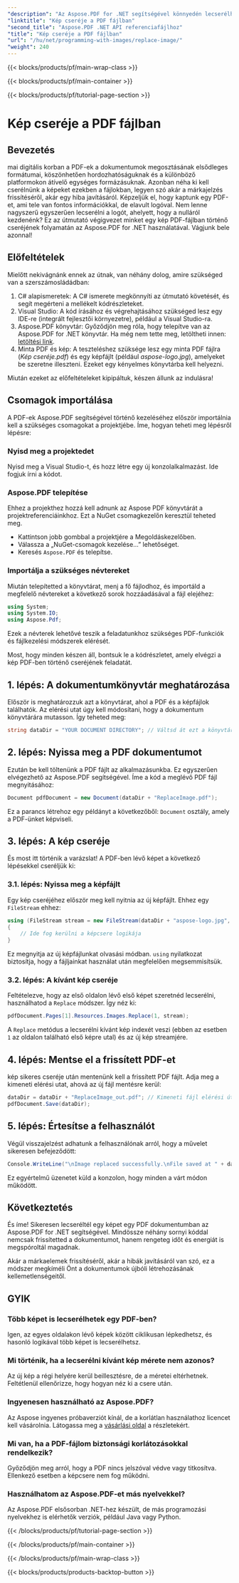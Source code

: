 ```yaml
---
"description": "Az Aspose.PDF for .NET segítségével könnyedén lecserélheti a képeket PDF fájlokban. Kövesse ezt az útmutatót a lépésenkénti utasításokért, és fejlessze PDF-kezelési készségeit."
"linktitle": "Kép cseréje a PDF fájlban"
"second_title": "Aspose.PDF .NET API referenciafájlhoz"
"title": "Kép cseréje a PDF fájlban"
"url": "/hu/net/programming-with-images/replace-image/"
"weight": 240
---
```


{{< blocks/products/pf/main-wrap-class >}}

{{< blocks/products/pf/main-container >}}

{{< blocks/products/pf/tutorial-page-section >}}

# Kép cseréje a PDF fájlban

## Bevezetés

mai digitális korban a PDF-ek a dokumentumok megosztásának elsődleges formátumai, köszönhetően hordozhatóságuknak és a különböző platformokon átívelő egységes formázásuknak. Azonban néha ki kell cserélnünk a képeket ezekben a fájlokban, legyen szó akár a márkajelzés frissítéséről, akár egy hiba javításáról. Képzeljük el, hogy kaptunk egy PDF-et, ami tele van fontos információkkal, de elavult logóval. Nem lenne nagyszerű egyszerűen lecserélni a logót, ahelyett, hogy a nulláról kezdenénk? Ez az útmutató végigvezet minket egy kép PDF-fájlban történő cseréjének folyamatán az Aspose.PDF for .NET használatával. Vágjunk bele azonnal!

## Előfeltételek

Mielőtt nekivágnánk ennek az útnak, van néhány dolog, amire szükséged van a szerszámosládádban:

1. C# alapismeretek: A C# ismerete megkönnyíti az útmutató követését, és segít megérteni a mellékelt kódrészleteket.
2. Visual Studio: A kód írásához és végrehajtásához szükséged lesz egy IDE-re (integrált fejlesztői környezetre), például a Visual Studio-ra.
3. Aspose.PDF könyvtár: Győződjön meg róla, hogy telepítve van az Aspose.PDF for .NET könyvtár. Ha még nem tette meg, letöltheti innen: [letöltési link](https://releases.aspose.com/pdf/net/).
4. Minta PDF és kép: A teszteléshez szüksége lesz egy minta PDF fájlra (*Kép cseréje.pdf*) és egy képfájlt (például *aspose-logo.jpg*), amelyeket be szeretne illeszteni. Ezeket egy kényelmes könyvtárba kell helyezni.

Miután ezeket az előfeltételeket kipipáltuk, készen állunk az indulásra! 

## Csomagok importálása

A PDF-ek Aspose.PDF segítségével történő kezeléséhez először importálnia kell a szükséges csomagokat a projektjébe. Íme, hogyan teheti meg lépésről lépésre:

### Nyisd meg a projektedet

Nyisd meg a Visual Studio-t, és hozz létre egy új konzolalkalmazást. Ide fogjuk írni a kódot.

### Aspose.PDF telepítése

Ehhez a projekthez hozzá kell adnunk az Aspose PDF könyvtárát a projektreferenciáinkhoz. Ezt a NuGet csomagkezelőn keresztül teheted meg. 

- Kattintson jobb gombbal a projektjére a Megoldáskezelőben.
- Válassza a „NuGet-csomagok kezelése...” lehetőséget.
- Keresés `Aspose.PDF` és telepítse.

### Importálja a szükséges névtereket 

Miután telepítetted a könyvtárat, menj a fő fájlodhoz, és importáld a megfelelő névtereket a következő sorok hozzáadásával a fájl elejéhez:

```csharp
using System;
using System.IO;
using Aspose.Pdf;
```

Ezek a névterek lehetővé teszik a feladatunkhoz szükséges PDF-funkciók és fájlkezelési módszerek elérését.

Most, hogy minden készen áll, bontsuk le a kódrészletet, amely elvégzi a kép PDF-ben történő cseréjének feladatát. 

## 1. lépés: A dokumentumkönyvtár meghatározása

Először is meghatározzuk azt a könyvtárat, ahol a PDF és a képfájlok találhatók. Az elérési utat úgy kell módosítani, hogy a dokumentum könyvtárára mutasson. Így teheted meg:

```csharp
string dataDir = "YOUR DOCUMENT DIRECTORY"; // Váltsd át ezt a könyvtáradba
```

## 2. lépés: Nyissa meg a PDF dokumentumot

Ezután be kell töltenünk a PDF fájlt az alkalmazásunkba. Ez egyszerűen elvégezhető az Aspose.PDF segítségével. Íme a kód a meglévő PDF fájl megnyitásához:

```csharp
Document pdfDocument = new Document(dataDir + "ReplaceImage.pdf");
```

Ez a parancs létrehoz egy példányt a következőből: `Document` osztály, amely a PDF-ünket képviseli.

## 3. lépés: A kép cseréje

És most itt történik a varázslat! A PDF-ben lévő képet a következő lépésekkel cseréljük ki:

### 3.1. lépés: Nyissa meg a képfájlt

Egy kép cseréjéhez először meg kell nyitnia az új képfájlt. Ehhez egy `FileStream` ehhez:

```csharp
using (FileStream stream = new FileStream(dataDir + "aspose-logo.jpg", FileMode.Open))
{
    // Ide fog kerülni a képcsere logikája
}
```

Ez megnyitja az új képfájlunkat olvasási módban. `using` nyilatkozat biztosítja, hogy a fájljainkat használat után megfelelően megsemmisítsük.

### 3.2. lépés: A kívánt kép cseréje

Feltételezve, hogy az első oldalon lévő első képet szeretnéd lecserélni, használhatod a `Replace` módszer. Így néz ki:

```csharp
pdfDocument.Pages[1].Resources.Images.Replace(1, stream);
```

A `Replace` metódus a lecserélni kívánt kép indexét veszi (ebben az esetben `1` az oldalon található első képre utal) és az új kép streamjére.

## 4. lépés: Mentse el a frissített PDF-et

kép sikeres cseréje után mentenünk kell a frissített PDF fájlt. Adja meg a kimeneti elérési utat, ahová az új fájl mentésre kerül:

```csharp
dataDir = dataDir + "ReplaceImage_out.pdf"; // Kimeneti fájl elérési útja
pdfDocument.Save(dataDir);
```

## 5. lépés: Értesítse a felhasználót

Végül visszajelzést adhatunk a felhasználónak arról, hogy a művelet sikeresen befejeződött:

```csharp
Console.WriteLine("\nImage replaced successfully.\nFile saved at " + dataDir);
```

Ez egyértelmű üzenetet küld a konzolon, hogy minden a várt módon működött.

## Következtetés

És íme! Sikeresen lecseréltél egy képet egy PDF dokumentumban az Aspose.PDF for .NET segítségével. Mindössze néhány sornyi kóddal nemcsak frissítetted a dokumentumot, hanem rengeteg időt és energiát is megspóroltál magadnak. 

Akár a márkaelemek frissítéséről, akár a hibák javításáról van szó, ez a módszer megkíméli Önt a dokumentumok újbóli létrehozásának kellemetlenségeitől.

## GYIK

### Több képet is lecserélhetek egy PDF-ben?
Igen, az egyes oldalakon lévő képek között ciklikusan lépkedhetsz, és hasonló logikával több képet is lecserélhetsz.

### Mi történik, ha a lecserélni kívánt kép mérete nem azonos?
Az új kép a régi helyére kerül beillesztésre, de a méretei eltérhetnek. Feltétlenül ellenőrizze, hogy hogyan néz ki a csere után.

### Ingyenesen használható az Aspose.PDF?
Az Aspose ingyenes próbaverziót kínál, de a korlátlan használathoz licencet kell vásárolnia. Látogassa meg a [vásárlási oldal](https://purchase.aspose.com/buy) a részletekért.

### Mi van, ha a PDF-fájlom biztonsági korlátozásokkal rendelkezik?
Győződjön meg arról, hogy a PDF nincs jelszóval védve vagy titkosítva. Ellenkező esetben a képcsere nem fog működni.

### Használhatom az Aspose.PDF-et más nyelvekkel?
Az Aspose.PDF elsősorban .NET-hez készült, de más programozási nyelvekhez is elérhetők verziók, például Java vagy Python.

{{< /blocks/products/pf/tutorial-page-section >}}

{{< /blocks/products/pf/main-container >}}

{{< /blocks/products/pf/main-wrap-class >}}

{{< blocks/products/products-backtop-button >}}